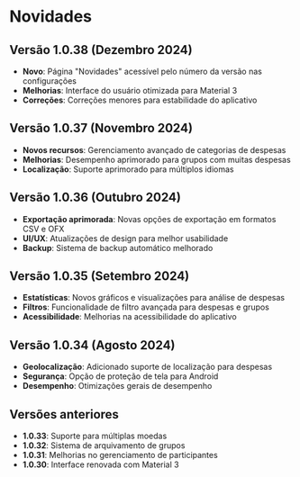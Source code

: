 # Novidades

## Versão 1.0.38 (Dezembro 2024)
- **Novo**: Página "Novidades" acessível pelo número da versão nas configurações
- **Melhorias**: Interface do usuário otimizada para Material 3
- **Correções**: Correções menores para estabilidade do aplicativo

## Versão 1.0.37 (Novembro 2024)
- **Novos recursos**: Gerenciamento avançado de categorias de despesas
- **Melhorias**: Desempenho aprimorado para grupos com muitas despesas
- **Localização**: Suporte aprimorado para múltiplos idiomas

## Versão 1.0.36 (Outubro 2024)
- **Exportação aprimorada**: Novas opções de exportação em formatos CSV e OFX
- **UI/UX**: Atualizações de design para melhor usabilidade
- **Backup**: Sistema de backup automático melhorado

## Versão 1.0.35 (Setembro 2024)
- **Estatísticas**: Novos gráficos e visualizações para análise de despesas
- **Filtros**: Funcionalidade de filtro avançada para despesas e grupos
- **Acessibilidade**: Melhorias na acessibilidade do aplicativo

## Versão 1.0.34 (Agosto 2024)
- **Geolocalização**: Adicionado suporte de localização para despesas
- **Segurança**: Opção de proteção de tela para Android
- **Desempenho**: Otimizações gerais de desempenho

## Versões anteriores
- **1.0.33**: Suporte para múltiplas moedas
- **1.0.32**: Sistema de arquivamento de grupos
- **1.0.31**: Melhorias no gerenciamento de participantes
- **1.0.30**: Interface renovada com Material 3